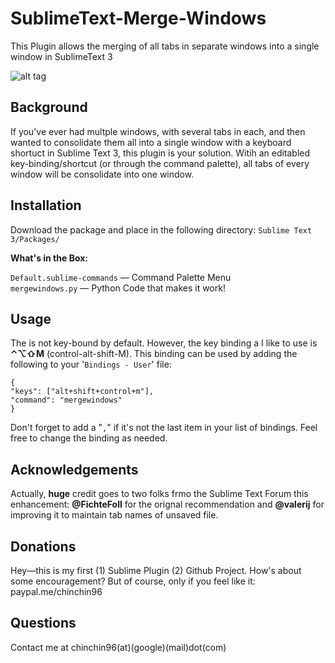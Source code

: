 # SublimeText-Merge-Windows
This Plugin allows the merging of all tabs in separate windows into a single window in SublimeText 3

![alt tag](https://cloud.githubusercontent.com/assets/2515460/12905357/95bf51f4-cea4-11e5-8ce2-3e8bed82b178.gif)

## Background  
If you've ever had multple windows, with several tabs in each, and then wanted to consolidate them all into a single window with a keyboard shortuct in Sublime Text 3, this plugin is your solution. Witih an editabled key-binding/shortcut (or through the command palette), all tabs of every window will be consolidate into one window.

## Installation
Download the package and place in the following directory: `Sublime Text 3/Packages/`

**What's in the Box:**  

`Default.sublime-commands`  — Command Palette Menu  
`mergewindows.py`  — Python Code that makes it work! 

## Usage  
The is not key-bound by default. However, the key binding a I like to use is **⌃⌥⇧M** (control-alt-shift-M). This binding can be used by adding the following to your '`Bindings - User`' file:

`{`  
  `"keys": ["alt+shift+control+m"],`  
  `"command": "mergewindows"`  
`}`  

Don't forget to add a "`,`" if it's not the last item in your list of bindings. Feel free to change the binding as needed.

## Acknowledgements  
Actually, **huge** credit goes to two folks frmo the Sublime Text Forum this enhancement: **@FichteFoll** for the orignal recommendation and **@valerij** for improving it to maintain tab names of unsaved file. 

## Donations  
Hey—this is my first (1) Sublime Plugin (2) Github Project. How's about some encouragement? But of course, only if you feel like it: paypal.me/chinchin96

## Questions
Contact me at chinchin96(at)(google)(mail)dot(com)




